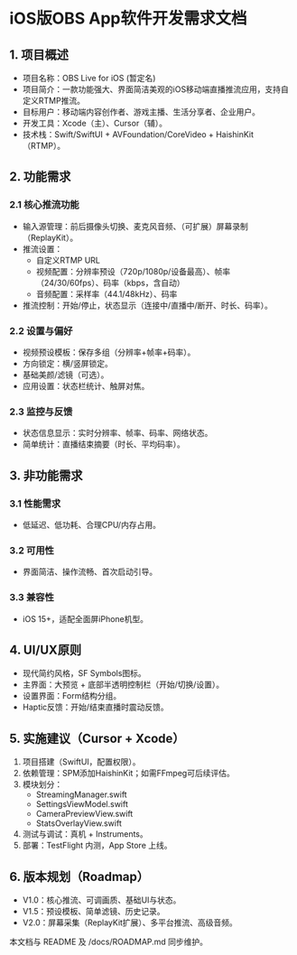 # iOS版OBS App软件开发需求文档

## 1. 项目概述

- 项目名称：OBS Live for iOS (暂定名)
- 项目简介：一款功能强大、界面简洁美观的iOS移动端直播推流应用，支持自定义RTMP推流。
- 目标用户：移动端内容创作者、游戏主播、生活分享者、企业用户。
- 开发工具：Xcode（主）、Cursor（辅）。
- 技术栈：Swift/SwiftUI + AVFoundation/CoreVideo + HaishinKit（RTMP）。

## 2. 功能需求

### 2.1 核心推流功能
- 输入源管理：前后摄像头切换、麦克风音频、（可扩展）屏幕录制（ReplayKit）。
- 推流设置：
  - 自定义RTMP URL
  - 视频配置：分辨率预设（720p/1080p/设备最高）、帧率（24/30/60fps）、码率（kbps，含自动）
  - 音频配置：采样率（44.1/48kHz）、码率
- 推流控制：开始/停止，状态显示（连接中/直播中/断开、时长、码率）。

### 2.2 设置与偏好
- 视频预设模板：保存多组（分辨率+帧率+码率）。
- 方向锁定：横/竖屏锁定。
- 基础美颜/滤镜（可选）。
- 应用设置：状态栏统计、触屏对焦。

### 2.3 监控与反馈
- 状态信息显示：实时分辨率、帧率、码率、网络状态。
- 简单统计：直播结束摘要（时长、平均码率）。

## 3. 非功能需求

### 3.1 性能需求
- 低延迟、低功耗、合理CPU/内存占用。

### 3.2 可用性
- 界面简洁、操作流畅、首次启动引导。

### 3.3 兼容性
- iOS 15+，适配全面屏iPhone机型。

## 4. UI/UX原则
- 现代简约风格，SF Symbols图标。
- 主界面：大预览 + 底部半透明控制栏（开始/切换/设置）。
- 设置界面：Form结构分组。
- Haptic反馈：开始/结束直播时震动反馈。

## 5. 实施建议（Cursor + Xcode）
1. 项目搭建（SwiftUI，配置权限）。
2. 依赖管理：SPM添加HaishinKit；如需FFmpeg可后续评估。
3. 模块划分：
   - StreamingManager.swift
   - SettingsViewModel.swift
   - CameraPreviewView.swift
   - StatsOverlayView.swift
4. 测试与调试：真机 + Instruments。
5. 部署：TestFlight 内测，App Store 上线。

## 6. 版本规划（Roadmap）
- V1.0：核心推流、可调画质、基础UI与状态。
- V1.5：预设模板、简单滤镜、历史记录。
- V2.0：屏幕采集（ReplayKit扩展）、多平台推流、高级音频。

本文档与 README 及 /docs/ROADMAP.md 同步维护。